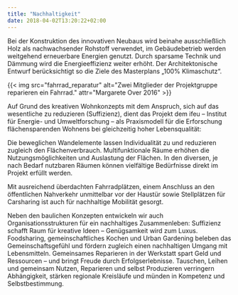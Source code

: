 ```yaml
---
title: "Nachhaltigkeit"
date: 2018-04-02T13:20:22+02:00
---
```


Bei der Konstruktion des innovativen Neubaus wird beinahe ausschließlich Holz als nachwachsender Rohstoff verwendet, im Gebäudebetrieb werden weitgehend erneuerbare Energien genutzt. Durch sparsame Technik und Dämmung wird die Energieeffizienz weiter erhöht. Der Architektonische Entwurf berücksichtigt so die Ziele des Masterplans „100% Klimaschutz“.

{{< img src="fahrrad_reparatur" alt="Zwei Mitglieder der Projektgruppe reparieren ein Fahrrad." attr="Margarete Over 2016" >}}

Auf Grund des kreativen Wohnkonzepts mit dem Anspruch, sich auf das wesentliche zu reduzieren (Suffizienz), dient das Projekt dem ifeu – Institut für Energie- und Umweltforschung – als Praxismodell für die Erforschung flächensparenden Wohnens bei gleichzeitig hoher Lebensqualität:

Die beweglichen Wandelemente lassen Individualität zu und reduzieren zugleich den Flächenverbrauch. Multifunktionale Räume erhöhen die Nutzungsmöglichkeiten und Auslastung der Flächen. In den diversen, je nach Bedarf nutzbaren Räumen können vielfältige Bedürfnisse direkt im Projekt erfüllt werden.

Mit ausreichend überdachten Fahrradplätzen, einem Anschluss an den öffentlichen Nahverkehr unmittelbar vor der Haustür sowie Stellplätzen für Carsharing ist auch für nachhaltige Mobilität gesorgt.

Neben den baulichen Konzepten entwickeln wir auch Organisationsstrukturen für ein nachhaltiges Zusammenleben: Suffizienz schafft Raum für kreative Ideen – Genügsamkeit wird zum Luxus. Foodsharing, gemeinschaftliches Kochen und Urban Gardening beleben das Gemeinschaftsgefühl und fördern zugleich einen nachhaltigen Umgang mit Lebensmitteln. Gemeinsames Reparieren in der Werkstatt spart Geld und Ressourcen – und bringt Freude durch Erfolgserlebnisse. Tauschen, Leihen und gemeinsam Nutzen, Reparieren und selbst Produzieren verringern Abhängigkeit, stärken regionale Kreisläufe und münden in Kompetenz und Selbstbestimmung.
